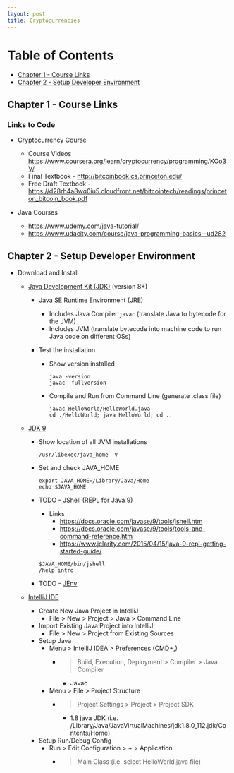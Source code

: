 ```yaml
---
layout: post
title: Cryptocurrencies
---
```


# Table of Contents
  * [Chapter 1 - Course Links](#chapter-1)
  * [Chapter 2 - Setup Developer Environment](#chapter-2)

## Chapter 1 - Course Links<a id="chapter-1"></a>

### Links to Code
* Cryptocurrency Course
  * Course Videos https://www.coursera.org/learn/cryptocurrency/programming/KOo3V/
  * Final Textbook - http://bitcoinbook.cs.princeton.edu/
  * Free Draft Textbook - https://d28rh4a8wq0iu5.cloudfront.net/bitcointech/readings/princeton_bitcoin_book.pdf

* Java Courses
  * https://www.udemy.com/java-tutorial/
  * https://www.udacity.com/course/java-programming-basics--ud282

## Chapter 2 - Setup Developer Environment<a id="chapter-2"></a>

* Download and Install

    * [Java Development Kit (JDK)](http://www.oracle.com/technetwork/java/javase/downloads/index.html) (version 8+)
        * Java SE Runtime Environment (JRE)
            * Includes Java Compiler `javac` (translate Java to bytecode for the JVM)
            * Includes JVM (translate bytecode into machine code to run Java code on different OSs)

        * Test the installation
            * Show version installed
                ```
                java -version
                javac -fullversion
                ```
            * Compile and Run from Command Line (generate .class file)
                ```
                javac HelloWorld/HelloWorld.java
                cd ./HelloWorld; java HelloWorld; cd ..
                ```

    * [JDK 9](http://jdk.java.net/9/)
        * Show location of all JVM installations
            ```
            /usr/libexec/java_home -V
            ```

        * Set and check JAVA_HOME
            ```
            export JAVA_HOME=/Library/Java/Home
            echo $JAVA_HOME
            ```

        * TODO - JShell (REPL for Java 9)
            * Links
                * https://docs.oracle.com/javase/9/tools/jshell.htm
                * https://docs.oracle.com/javase/9/tools/tools-and-command-reference.htm
                * https://www.jclarity.com/2015/04/15/java-9-repl-getting-started-guide/
            ```
            $JAVA_HOME/bin/jshell
            /help intro
            ```
        * TODO - [JEnv](https://github.com/gcuisinier/jenv)

    * [IntelliJ IDE](https://www.jetbrains.com/idea/download/#)
        * Create New Java Project in IntelliJ
            * File > New > Project > Java > Command Line
        * Import Existing Java Project into IntelliJ
            * File > New > Project from Existing Sources
        * Setup Java
            * Menu > IntelliJ IDEA > Preferences (CMD+,)
                * > Build, Execution, Deployment > Compiler > Java Compiler
                    * Javac
            * Menu > File > Project Structure
                * > Project Settings > Project > Project SDK
                    * 1.8 java JDK (i.e. /Library/Java/JavaVirtualMachines/jdk1.8.0_112.jdk/Contents/Home)
        * Setup Run/Debug Config
            * Run > Edit Configuration > + > Application
                * > Main Class (i.e. select HelloWorld.java file)